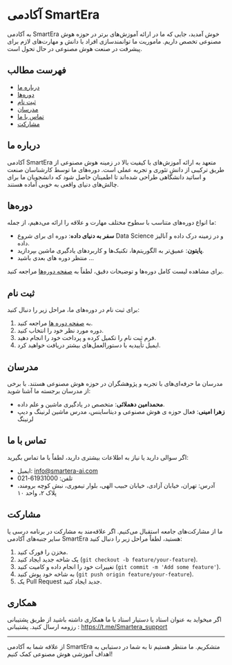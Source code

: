 # آکادمی SmartEra

به آکادمی SmartEra خوش آمدید، جایی که ما در ارائه آموزش‌های برتر در حوزه هوش مصنوعی تخصص داریم. ماموریت ما توانمندسازی افراد با دانش و مهارت‌های لازم برای پیشرفت در صنعت هوش مصنوعی در حال تحول است.

## فهرست مطالب

- [درباره ما](#درباره-ما)
- [دوره‌ها](#دوره‌ها)
- [ثبت نام](#ثبت-نام)
- [مدرسان](#مدرسان)
- [تماس با ما](#تماس-با-ما)
- [مشارکت](#مشارکت)

## درباره ما

آکادمی SmartEra متعهد به ارائه آموزش‌های با کیفیت بالا در زمینه هوش مصنوعی از طریق ترکیبی از دانش تئوری و تجربه عملی است. دوره‌های ما توسط کارشناسان صنعت و اساتید دانشگاهی طراحی شده‌اند تا اطمینان حاصل شود که دانشجویان ما برای چالش‌های دنیای واقعی به خوبی آماده هستند.

## دوره‌ها

ما انواع دوره‌های متناسب با سطوح مختلف مهارت و علاقه را ارائه می‌دهیم، از جمله:

- **سفر به دنیای داده**: دوره ای برای شروع Data Science و در زمینه درک داده و آنالیز داده.
- **پایتون**: عمیق‌تر به الگوریتم‌ها، تکنیک‌ها و کاربردهای یادگیری ماشین بپردازید.
- منتظر دوره های بعدی باشید ...

برای مشاهده لیست کامل دوره‌ها و توضیحات دقیق، لطفاً به [صفحه دوره‌ها](#) مراجعه کنید.

## ثبت نام

برای ثبت نام در دوره‌های ما، مراحل زیر را دنبال کنید:

1. به [صفحه دوره ها](https://smartera-ai.com/shop/) مراجعه کنید.
2. دوره مورد نظر خود را انتخاب کنید.
3. فرم ثبت نام را تکمیل کرده و پرداخت خود را انجام دهید.
4. ایمیل تأییدیه با دستورالعمل‌های بیشتر دریافت خواهید کرد.

## مدرسان

مدرسان ما حرفه‌ای‌های با تجربه و پژوهشگران در حوزه هوش مصنوعی هستند. با برخی از مدرسان برجسته ما آشنا شوید:

- **محمدامین دهملائی**: متخصص در یادگیری ماشین و علم داده.
- **زهرا امینی**: فعال حوزه ی هوش مصنوعی و دیتاساینس، مدرس ماشین لرنینگ و دیپ لرنینگ


## تماس با ما

اگر سوالی دارید یا نیاز به اطلاعات بیشتری دارید، لطفاً با ما تماس بگیرید:

- ایمیل: [info@smartera-ai.com](mailto:info@smartera-ai.com)
- تلفن: 61931000-021
- آدرس: تهران، خیابان آزادی، خیابان حبیب الهی، بلوار تیموری، نبش کوچه برومند، پلاک ۲، واحد ۱۰

## مشارکت

ما از مشارکت‌های جامعه استقبال می‌کنیم. اگر علاقه‌مند به مشارکت در برنامه درسی یا سایر جنبه‌های آکادمی SmartEra هستید، لطفاً مراحل زیر را دنبال کنید:

1. مخزن را فورک کنید.
2. یک شاخه جدید ایجاد کنید (`git checkout -b feature/your-feature`).
3. تغییرات خود را انجام داده و کامیت کنید (`git commit -m 'Add some feature'`).
4. به شاخه خود پوش کنید (`git push origin feature/your-feature`).
5. یک Pull Request جدید ایجاد کنید.

## همکاری 
اگر میخواید به عنوان استاد یا دستیار استاد با ما همکاری داشته باشید از طریق پشتیبانی رزومه ارسال کنید.
پشتیبانی : https://t.me/Smartera_support


---

از علاقه شما به آکادمی SmartEra متشکریم. ما منتظر هستیم تا به شما در دستیابی به اهداف آموزشی هوش مصنوعی کمک کنیم!
